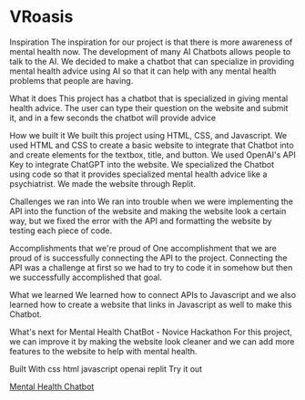 # VRoasis

Inspiration
The inspiration for our project is that there is more awareness of mental health now. The development of many AI Chatbots allows people to talk to the AI. We decided to make a chatbot that can specialize in providing mental health advice using AI so that it can help with any mental health problems that people are having.

What it does
This project has a chatbot that is specialized in giving mental health advice. The user can type their question on the website and submit it, and in a few seconds the chatbot will provide advice

How we built it
We built this project using HTML, CSS, and Javascript. We used HTML and CSS to create a basic website to integrate that Chatbot into and create elements for the textbox, title, and button. We used OpenAI's API Key to integrate ChatGPT into the website. We specialized the Chatbot using code so that it provides specialized mental health advice like a psychiatrist. We made the website through Replit.

Challenges we ran into
We ran into trouble when we were implementing the API into the function of the website and making the website look a certain way, but we fixed the error with the API and formatting the website by testing each piece of code.

Accomplishments that we're proud of
One accomplishment that we are proud of is successfully connecting the API to the project. Connecting the API was a challenge at first so we had to try to code it in somehow but then we successfully accomplished that goal.

What we learned
We learned how to connect APIs to Javascript and we also learned how to create a website that links in Javascript as well to make this Chatbot.

What's next for Mental Health ChatBot - Novice Hackathon
For this project, we can improve it by making the website look cleaner and we can add more features to the website to help with mental health.

Built With
css
html
javascript
openai
replit
Try it out

[Mental Health Chatbot](#mental-health-chatbot.monishmalla.repl.co)

